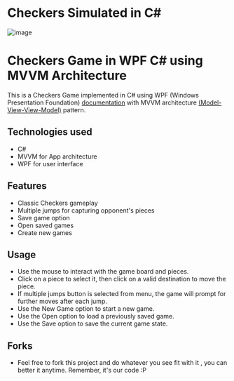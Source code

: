 # Checkers Simulated in C#
![image](https://github.com/Sunless19/CheckerBoard/assets/147146954/a7708339-deec-4869-8919-fe280b3ce1ba)

# Checkers Game in WPF C# using MVVM Architecture
This is a Checkers Game implemented in C# using WPF (Windows Presentation Foundation) [documentation](https://learn.microsoft.com/en-us/dotnet/desktop/wpf/overview/?view=netdesktop-8.0) with MVVM architecture [(Model-View-View-Model)](https://learn.microsoft.com/en-us/dotnet/architecture/maui/mvvm) pattern. 

## Technologies used 
- C#
- MVVM for App architecture
- WPF for user interface

## Features
- Classic Checkers gameplay
- Multiple jumps for capturing opponent's pieces
- Save game option
- Open saved games
- Create new games

## Usage
- Use the mouse to interact with the game board and pieces.
- Click on a piece to select it, then click on a valid destination to move the piece.
- If multiple jumps button is selected from menu, the game will prompt for further moves after each jump.
- Use the New Game option to start a new game.
- Use the Open option to load a previously saved game.
- Use the Save option to save the current game state.

## Forks
- Feel free to fork this project and do whatever you see fit with it , you can better it anytime. Remember, it's our code :P